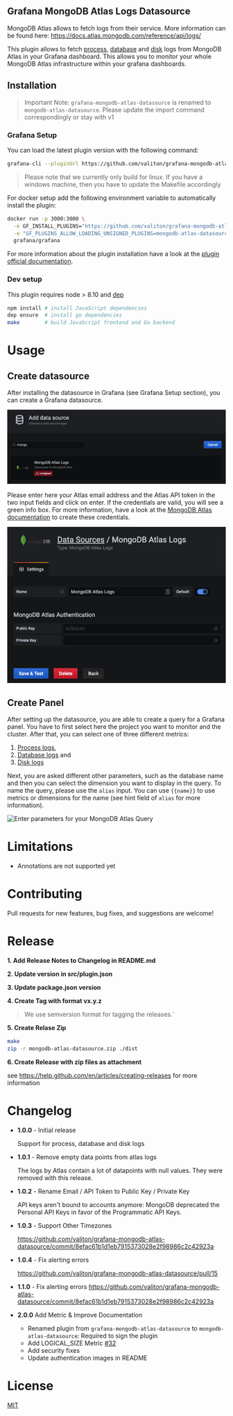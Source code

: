 ## Grafana MongoDB Atlas Logs Datasource

MongoDB Atlas allows to fetch logs from their service. More information can be found here: https://docs.atlas.mongodb.com/reference/api/logs/

This plugin allows to fetch [process](https://docs.atlas.mongodb.com/reference/api/process-measurements/), [database](https://docs.atlas.mongodb.com/reference/api/process-databases-measurements/) and [disk](https://docs.atlas.mongodb.com/reference/api/process-disks-measurements/) logs from MongoDB Atlas in your Grafana dashboard. This allows you to monitor your whole MongoDB Atlas infrastructure within your grafana dashboards.

## Installation

> Important Note: `grafana-mongodb-atlas-datasource` is renamed to `mongodb-atlas-datasource`. Please update the import command correspondingly or stay with v1

### Grafana Setup

You can load the latest plugin version with the following command:

```bash
grafana-cli --pluginUrl https://github.com/valiton/grafana-mongodb-atlas-datasource/releases/v2.0.0/download/mongodb-atlas-datasource.zip plugins install mongodb-atlas-datasource
```

> Please note that we currently only build for linux. If you have a windows machine, then you have to update the Makefile accordingly

For docker setup add the following environment variable to automatically install the plugin:

```bash
docker run -p 3000:3000 \
  -e GF_INSTALL_PLUGINS="https://github.com/valiton/grafana-mongodb-atlas-datasource/releases/download/v2.0.0/mongodb-atlas-datasource.zip;mongodb-atlas-datasource" \
  -e "GF_PLUGINS_ALLOW_LOADING_UNSIGNED_PLUGINS=mongodb-atlas-datasource" \
  grafana/grafana
```

For more information about the plugin installation have a look at the [plugin official documentation](https://grafana.com/docs/plugins/installation/).

### Dev setup

This plugin requires node > 8.10 and [dep](https://golang.github.io/dep/docs/installation.html)

```sh
npm install # install JavaScript dependencies
dep ensure  # install go dependencies
make        # build JavaScript frontend and Go backend
```

# Usage

## Create datasource

After installing the datasource in Grafana (see Grafana Setup section), you can create a Grafana datasource.

![Select MongoDB Atlas Logs datasource from list](./screenshots/datasource_list.png)

Please enter here your Atlas email address and the Atlas API token in the two input fields and click on enter. If the credentials are valid, you will see a green info box. For more information, have a look at the [MongoDB Atlas documentation](TBD) to create these credentials.

![Enter your MongoDB Atlas credentials to the form](./screenshots/datasource_setup.png)

## Create Panel

After setting up the datasource, you are able to create a query for a Grafana panel. You have to first select here the project you want to monitor and the cluster. After that, you can select one of three different metrics:

1. [Process logs](https://docs.atlas.mongodb.com/reference/api/process-measurements/),
2. [Database logs](https://docs.atlas.mongodb.com/reference/api/process-databases-measurements/) and
3. [Disk logs](https://docs.atlas.mongodb.com/reference/api/process-disks-measurements/)

Next, you are asked different other parameters, such as the database name and then you can select the dimension you want to display in the query. To name the query, please use the `alias` input. You can use `{{name}}` to use metrics or dimensions for the name (see hint field of `alias` for more information).

![Enter parameters for your MongoDB Atlas Query](./screenshots/query_setup.png)

# Limitations

- Annotations are not supported yet

# Contributing

Pull requests for new features, bug fixes, and suggestions are welcome!

# Release

**1. Add Release Notes to Changelog in README.md**

**2. Update version in src/plugin.json**

**3. Update package.json version**

**4. Create Tag with format vx.y.z**
> We use semversion format for tagging the releases.´

**5. Create Relase Zip**

```bash
make
zip -r mongodb-atlas-datasource.zip ./dist
```

**6. Create Release with zip files as attachment**

see https://help.github.com/en/articles/creating-releases for more information

# Changelog

- **1.0.0** - Initial release

  Support for process, database and disk logs

- **1.0.1** - Remove empty data points from atlas logs

  The logs by Atlas contain a lot of datapoints with null values. They were removed with this release.

- **1.0.2** - Rename Email / API Token to Public Key / Private Key

  API keys aren't bound to accounts anymore: MongoDB deprecated the Personal API Keys in favor of the Programmatic API Keys.

- **1.0.3** - Support Other Timezones
  
  https://github.com/valiton/grafana-mongodb-atlas-datasource/commit/8efac61b1d1eb7915373028e2f98986c2c42923a

- **1.0.4** - Fix alerting errors
  
  https://github.com/valiton/grafana-mongodb-atlas-datasource/pull/15

- **1.1.0** - Fix alerting errors
  https://github.com/valiton/grafana-mongodb-atlas-datasource/commit/8efac61b1d1eb7915373028e2f98986c2c42923a

- **2.0.0** Add Metric & Improve Documentation
  - Renamed plugin from `grafana-mongodb-atlas-datasource` to `mongodb-atlas-datasource`: Required to sign the plugin
  - Add LOGICAL_SIZE Metric [#32](https://github.com/valiton/grafana-mongodb-atlas-datasource/issues/32) 
  - Add security fixes
  - Update authentication images in README

# License

[MIT](./LICENSE.txt)
